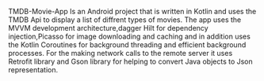 TMDB-Movie-App
Is an Android project that is written in Kotlin and uses the TMDB Api to display a list of diffrent types of movies.
The app uses the MVVM development architecture,dagger Hilt for dependency injection,Picasso for image downloading and caching and in addition uses the      Kotlin Coroutines for background threading and efficient background processes.
For the making network calls to the remote server it uses Retrofit library and Gson library for helping to convert Java objects to Json representation.

